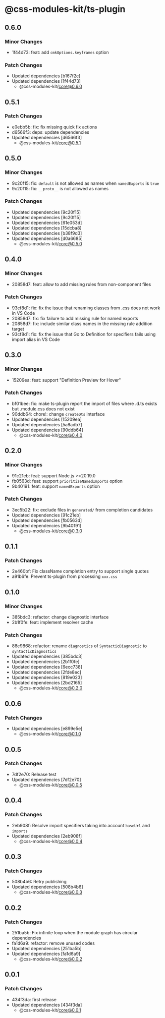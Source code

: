 # @css-modules-kit/ts-plugin

## 0.6.0

### Minor Changes

- 1f44d73: feat: add `cmkOptions.keyframes` option

### Patch Changes

- Updated dependencies [b167f2c]
- Updated dependencies [1f44d73]
  - @css-modules-kit/core@0.6.0

## 0.5.1

### Patch Changes

- e0ebb5b: fix: fix missing quick fix actions
- d6566f3: deps: update dependencies
- Updated dependencies [d6566f3]
  - @css-modules-kit/core@0.5.1

## 0.5.0

### Minor Changes

- 9c20f15: fix: `default` is not allowed as names when `namedExports` is `true`
- 9c20f15: fix: `__proto__` is not allowed as names

### Patch Changes

- Updated dependencies [9c20f15]
- Updated dependencies [9c20f15]
- Updated dependencies [61e053d]
- Updated dependencies [15dcba8]
- Updated dependencies [b38f9d3]
- Updated dependencies [d0a6685]
  - @css-modules-kit/core@0.5.0

## 0.4.0

### Minor Changes

- 20858d7: feat: allow to add missing rules from non-component files

### Patch Changes

- 93cf8d1: fix: fix the issue that renaming classes from .css does not work in VS Code
- 20858d7: fix: fix failure to add missing rule for named exports
- 20858d7: fix: include similar class names in the missing rule addition target
- 93cf8d1: fix: fix the issue that Go to Definition for specifiers fails using import alias in VS Code

## 0.3.0

### Minor Changes

- 15209ea: feat: support "Definition Preview for Hover"

### Patch Changes

- bf01bee: fix: make ts-plugin report the import of files where .d.ts exists but .module.css does not exist
- 90ddb64: chore!: change `createDts` interface
- Updated dependencies [15209ea]
- Updated dependencies [5a8adb7]
- Updated dependencies [90ddb64]
  - @css-modules-kit/core@0.4.0

## 0.2.0

### Minor Changes

- 91c21eb: feat: support Node.js >=20.19.0
- fb0563d: feat: support `prioritizeNamedImports` option
- 9b40191: feat: support `namedExports` option

### Patch Changes

- 3ec5b22: fix: exclude files in `generated/` from completion candidates
- Updated dependencies [91c21eb]
- Updated dependencies [fb0563d]
- Updated dependencies [9b40191]
  - @css-modules-kit/core@0.3.0

## 0.1.1

### Patch Changes

- 2e460bf: Fix className completion entry to support single quotes
- a91b6fe: Prevent ts-plugin from processing `xxx.css`

## 0.1.0

### Minor Changes

- 385bdc3: refactor: change diagnostic interface
- 2b1f0fe: feat: implement resolver cache

### Patch Changes

- 88c9868: refactor: rename `diagnostics` of `SyntacticDiagnostic` to `syntacticDiagnostics`
- Updated dependencies [385bdc3]
- Updated dependencies [2b1f0fe]
- Updated dependencies [6ecc738]
- Updated dependencies [2fde8ec]
- Updated dependencies [819e023]
- Updated dependencies [2bd2165]
  - @css-modules-kit/core@0.2.0

## 0.0.6

### Patch Changes

- Updated dependencies [e899e5e]
  - @css-modules-kit/core@0.1.0

## 0.0.5

### Patch Changes

- 7df2e70: Release test
- Updated dependencies [7df2e70]
  - @css-modules-kit/core@0.0.5

## 0.0.4

### Patch Changes

- 2eb908f: Resolve import specifiers taking into account `baseUrl` and `imports`
- Updated dependencies [2eb908f]
  - @css-modules-kit/core@0.0.4

## 0.0.3

### Patch Changes

- 508b4b6: Retry publishing
- Updated dependencies [508b4b6]
  - @css-modules-kit/core@0.0.3

## 0.0.2

### Patch Changes

- 251ba5b: Fix infinite loop when the module graph has circular dependencies
- fa1d6a9: refactor: remove unused codes
- Updated dependencies [251ba5b]
- Updated dependencies [fa1d6a9]
  - @css-modules-kit/core@0.0.2

## 0.0.1

### Patch Changes

- 434f3da: first release
- Updated dependencies [434f3da]
  - @css-modules-kit/core@0.0.1
